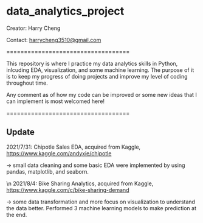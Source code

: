 # data_analytics_project

Creator: Harry Cheng

Contact: harrycheng3510@gmail.com


===================================

This repository is where I practice my data analytics skills in Python, inlcuding EDA, visualization, and some machine learning. The purpose of it is to keep my progress of doing projects and improve my level of coding throughout time. 

Any comment as of how my code can be improved or some new ideas that I can implement is most welcomed here!

===================================


## Update
2021/7/31: Chipotle Sales EDA, acquired from Kaggle, https://www.kaggle.com/andyxie/chipotle

  -> small data cleaning and some basic EDA were implemented by using pandas, matplotlib, and seaborn.
  
\n
2021/8/4: Bike Sharing Analytics, acquired from Kaggle, https://www.kaggle.com/c/bike-sharing-demand

  -> some data transformation and more focus on visualization to understand the data better. Performed 3 machine learning models to make prediction at the end. 
